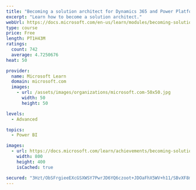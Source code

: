```yaml
---
title: "Becoming a solution architect for Dynamics 365 and Power Platform"
excerpt: "Learn how to become a solution architect."
webUrl: https://docs.microsoft.com/en-us/learn/modules/becoming-solution-architect/
type: course
price: Free
length: PT1H43M
ratings:
  count: 742
  average: 4.7250676
heat: 50

provider:
  name: Microsoft Learn
  domain: microsoft.com
  images:
    - url: /assets/images/organizations/microsoft.com-50x50.jpg
      width: 50
      height: 50

levels:
  - Advanced

topics:
  - Power BI

images:
  - url: https://docs.microsoft.com/learn/achievements/becoming-solution-architect-social.png
    width: 800
    height: 400
    isCached: true

secured: "3Hzt/ObSFrgieeEXcGSXWSY7PwrJD6YQ6czoot+JDOaFhX5WV+h11/SBvXF8miORDpFJCDkEe0H8OBdPA/VBDsYk4drDZW5jaYOrgNJ/BD1DN8NCviufqkl7WZMO9SDh19MwFlhqoqE3mDy2E0/sx5my5+Pkf5vdmkMe8BokDI4a3K4gBHNOAvX9kIrqLBnJLiAc9mTzkgc31fOVrrEC0OfInCxsZl4B4FpijPR8WDU/b8+9QUsw1Bj2aENRk3TewSjTn2JcLlmnx1sH33RQL+o/lN97wQorYjvJWtW+NFTlRAottIGpjlNt2+90Jgtp4FI5Ic8BehTjyYVHLcZEo5XNQABBEUzd5ti1ETxuI2SECIxyRtDtcJ1LnUiqYjMQWhPvOMf7B19yHRdo9CO7ktu61qbPCjjac/1zTWqdw84=;sgkkjfC8bdg561OYHo8dqQ=="
---
```


